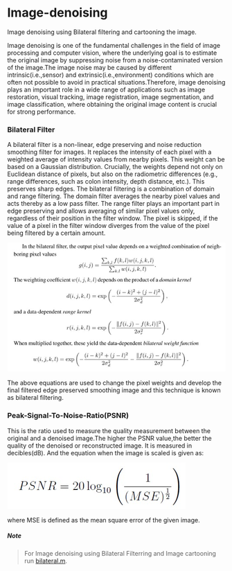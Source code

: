 # Image-denoising
<p>Image denoising using Bilateral filtering and cartooning the image.<p>

Image denoising is one of the fundamental challenges in the field of image processing and computer vision, where the underlying goal is to estimate the original image by suppressing noise from a noise-contaminated version of the image.The image noise may be caused by different intrinsic(i.e.,sensor) and extrinsic(i.e.,environment) conditions which are often not possible to avoid in practical situations.Therefore, image denoising plays an important role in a wide range of applications such as image restoration, visual tracking, image registration, image segmentation, and image classification, where obtaining the original image content is crucial for strong performance.

### Bilateral Filter
A bilateral filter is a non-linear, edge preserving and noise reduction smoothing filter for images. It replaces the intensity of each pixel with a weighted average of intensity values from nearby pixels. This weight can be based on a Gaussian distribution. Crucially, the weights depend not only on Euclidean distance of pixels, but also on the radiometric differences (e.g., range differences, such as colon intensity, depth distance, etc.). This preserves sharp edges. 
The bilateral filtering is a combination of domain and range filtering. The domain filter averages the nearby pixel values and acts thereby as a low pass filter. The range filter plays an important part in edge preserving and allows averaging of similar pixel values only, regardless of their position in the filter window. The pixel is skipped, if the value of a pixel in the filter window diverges from the value of the pixel being filtered by a certain amount.

![alt text](https://github.com/akshith6212/Image-denoising/blob/main/equations.jpg)

The above equations are used to change the pixel weights and develop the final filtered edge preserved smoothing image and this technique is known as bilateral filtering.

### Peak-Signal-To-Noise-Ratio(PSNR)
This is the ratio used to measure the quality measurement between the original and a denoised image.The higher the PSNR value,the better the quality of the denoised or reconstructed image. It is measured in decibles(dB). And the equation when the image is scaled is given as:

![alt text](https://github.com/akshith6212/Image-denoising/blob/main/psnr.jpg)

where MSE is defined as the mean square error of the given image.

##### Note
> For Image denoising using Bilateral Filterring and Image cartooning run [bilateral.m](https://github.com/akshith6212/Image-denoising/blob/main/codes/bilateral.m).<br>
<!---
> For Comparision of performance metrics with other filters run [gim.m](https://github.com/sairamkiran9/Image-denoising/blob/main/codes/gim.m)
--->
